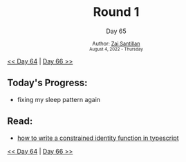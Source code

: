 <div align="center">
  <h1>Round 1</h1>
  <p>Day 65</p>
  <sub>
    Author: <a href="https://github.com/plskz" target="_blank">Zai Santillan</a>
    <br>
    <small>August 4, 2022 - Thursday</small>
  </sub>
</div>

[<< Day 64](day064.md) | [Day 66 >>](day066.md)

## Today's Progress:

- fixing my sleep pattern again

## Read:

- [how to write a constrained identity function in typescript](https://kentcdodds.com/blog/how-to-write-a-constrained-identity-function-in-typescript)

[<< Day 64](day064.md) | [Day 66 >>](day066.md)
